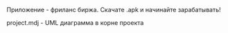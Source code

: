 Приложение - фриланс биржа.
Скачате .apk и начинайте зарабатывать!

project.mdj - UML диаграмма в корне проекта
